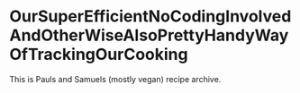 # OurSuperEfficientNoCodingInvolvedAndOtherWiseAlsoPrettyHandyWayOfTrackingOurCooking
This is Pauls and Samuels (mostly vegan) recipe archive.
